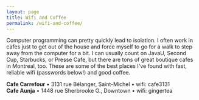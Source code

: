 ```yaml
---
layout: page
title: Wifi and Coffee
permalink: /wifi-and-coffee/
---
```


Computer programming can pretty quickly lead to isolation. I often work in cafes just to get out of the house and force myself to go for a walk to step away from the computer for a bit. I can usually count on JavaU, Second Cup, Starbucks, or Presse Cafe, but there are tons of great boutique cafes in Montreal, too. These are some of the best places I've found with fast, reliable wifi (passwords below!) and good coffee.

**Cafe Carrefour** • 3131 rue Bélanger, Saint-Michel • wifi: cafe3131<br>
**Cafe Aunja** • 1448 rue Sherbrooke O., Downtown • wifi: gingertea
